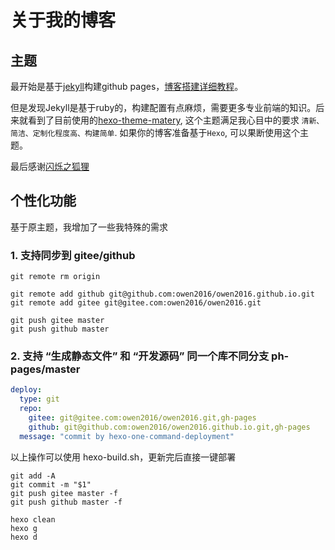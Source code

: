 # 关于我的博客

## 主题

最开始是基于[jekyll](https://www.jekyll.com.cn/)构建github pages，[博客搭建详细教程](https://github.com/qiubaiying/qiubaiying.github.io/wiki/%E5%8D%9A%E5%AE%A2%E6%90%AD%E5%BB%BA%E8%AF%A6%E7%BB%86%E6%95%99%E7%A8%8B)。

但是发现Jekyll是基于ruby的，构建配置有点麻烦，需要更多专业前端的知识。后来就看到了目前使用的[hexo-theme-matery](https://github.com/blinkfox/hexo-theme-matery), 这个主题满足我心目中的要求 `清新、简洁、定制化程度高、构建简单`. 如果你的博客准备基于`Hexo`, 可以果断使用这个主题。

最后感谢[闪烁之狐狸](http://blinkfox.com/2018/09/28/qian-duan/hexo-bo-ke-zhu-ti-zhi-hexo-theme-matery-de-jie-shao/)

## 个性化功能

基于原主题，我增加了一些我特殊的需求

### 1. 支持同步到 gitee/github

``` shell
git remote rm origin

git remote add github git@github.com:owen2016/owen2016.github.io.git
git remote add gitee git@gitee.com:owen2016/owen2016.git

git push gitee master
git push github master

```

### 2. 支持 “生成静态文件” 和 “开发源码” 同一个库不同分支 ph-pages/master

```yml
deploy:
  type: git
  repo: 
    gitee: git@gitee.com:owen2016/owen2016.git,gh-pages
    github: git@github.com:owen2016/owen2016.github.io.git,gh-pages
  message: "commit by hexo-one-command-deployment"
```

以上操作可以使用 hexo-build.sh，更新完后直接一键部署

``` shell
git add -A
git commit -m "$1"
git push gitee master -f
git push github master -f

hexo clean
hexo g
hexo d
```
